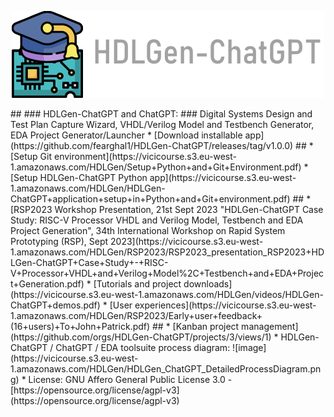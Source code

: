 <p align="center">
  <img src="Application/Resources/hdlgen_title_blue.png" />
</p>
## 
### HDLGen-ChatGPT and ChatGPT: 
### Digital Systems Design and Test Plan Capture Wizard, VHDL/Verilog Model and Testbench Generator, EDA Project Generator/Launcher
* [Download installable app](https://github.com/fearghal1/HDLGen-ChatGPT/releases/tag/v1.0.0)
##
* [Setup Git environment](https://vicicourse.s3.eu-west-1.amazonaws.com/HDLGen/Setup+Python+and+Git+Environment.pdf)
* [Setup HDLGen-ChatGPT Python app](https://vicicourse.s3.eu-west-1.amazonaws.com/HDLGen/HDLGen-ChatGPT+application+setup+in+Python+and+Git+environment.pdf)
##
* [RSP2023 Workshop Presentation, 21st Sept 2023 "HDLGen-ChatGPT Case Study: RISC-V Processor VHDL and Verilog Model, Testbench and EDA Project Generation", 34th International Workshop on Rapid System Prototyping (RSP), Sept 2023](https://vicicourse.s3.eu-west-1.amazonaws.com/HDLGen/RSP2023/RSP2023_presentation_RSP2023+HDLGen-ChatGPT+Case+Study+-+RISC-V+Processor+VHDL+and+Verilog+Model%2C+Testbench+and+EDA+Project+Generation.pdf)
* [Tutorials and project downloads](https://vicicourse.s3.eu-west-1.amazonaws.com/HDLGen/videos/HDLGen-ChatGPT+demos.pdf)
* [User experiences](https://vicicourse.s3.eu-west-1.amazonaws.com/HDLGen/RSP2023/Early+user+feedback+(16+users)+To+John+Patrick.pdf)
##
* [Kanban project management](https://github.com/orgs/HDLGen-ChatGPT/projects/3/views/1)
* HDLGen-ChatGPT / ChatGPT / EDA toolsuite process diagram:
![image](https://vicicourse.s3.eu-west-1.amazonaws.com/HDLGen/HDLGen_ChatGPT_DetailedProcessDiagram.png)
* License: GNU Affero General Public License 3.0 - [https://opensource.org/license/agpl-v3](https://opensource.org/license/agpl-v3)

